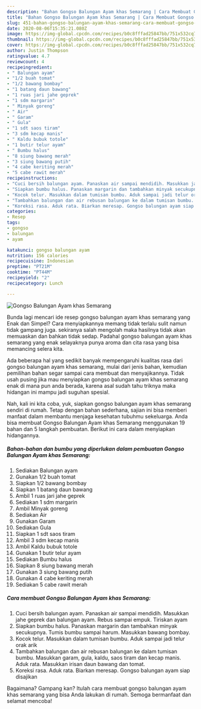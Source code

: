 ```yaml
---
description: "Bahan Gongso Balungan Ayam khas Semarang | Cara Membuat Gongso Balungan Ayam khas Semarang Yang Mudah Dan Praktis"
title: "Bahan Gongso Balungan Ayam khas Semarang | Cara Membuat Gongso Balungan Ayam khas Semarang Yang Mudah Dan Praktis"
slug: 451-bahan-gongso-balungan-ayam-khas-semarang-cara-membuat-gongso-balungan-ayam-khas-semarang-yang-mudah-dan-praktis
date: 2020-08-06T15:35:21.080Z
image: https://img-global.cpcdn.com/recipes/b0c8fffad25847bb/751x532cq70/gongso-balungan-ayam-khas-semarang-foto-resep-utama.jpg
thumbnail: https://img-global.cpcdn.com/recipes/b0c8fffad25847bb/751x532cq70/gongso-balungan-ayam-khas-semarang-foto-resep-utama.jpg
cover: https://img-global.cpcdn.com/recipes/b0c8fffad25847bb/751x532cq70/gongso-balungan-ayam-khas-semarang-foto-resep-utama.jpg
author: Justin Thompson
ratingvalue: 4.7
reviewcount: 4
recipeingredient:
- " Balungan ayam"
- "1/2 buah tomat"
- "1/2 bawang bombay"
- "1 batang daun bawang"
- "1 ruas jari jahe geprek"
- "1 sdm margarin"
- " Minyak goreng"
- " Air"
- " Garam"
- " Gula"
- "1 sdt saos tiram"
- "3 sdm kecap manis"
- " Kaldu bubuk totole"
- "1 butir telur ayam"
- " Bumbu halus"
- "8 siung bawang merah"
- "3 siung bawang putih"
- "4 cabe keriting merah"
- "5 cabe rawit merah"
recipeinstructions:
- "Cuci bersih balungan ayam. Panaskan air sampai mendidih. Masukkan jahe geprek dan balungan ayam. Rebus sampai empuk. Tiriskan ayam"
- "Siapkan bumbu halus. Panaskan margarin dan tambahkan minyak secukupnya. Tumis bumbu sampai harum. Masukkan bawang bombay."
- "Kocok telur. Masukkan dalam tumisan bumbu. Aduk sampai jadi telur orak arik"
- "Tambahkan balungan dan air rebusan balungan ke dalam tumisan bumbu. Masukkan garam, gula, kaldu, saos tiram dan kecap manis. Aduk rata. Masukkan irisan daun bawang dan tomat."
- "Koreksi rasa. Aduk rata. Biarkan meresap. Gongso balungan ayam siap disajikan"
categories:
- Resep
tags:
- gongso
- balungan
- ayam

katakunci: gongso balungan ayam 
nutrition: 156 calories
recipecuisine: Indonesian
preptime: "PT21M"
cooktime: "PT44M"
recipeyield: "2"
recipecategory: Lunch

---
```



![Gongso Balungan Ayam khas Semarang](https://img-global.cpcdn.com/recipes/b0c8fffad25847bb/751x532cq70/gongso-balungan-ayam-khas-semarang-foto-resep-utama.jpg)

Bunda lagi mencari ide resep gongso balungan ayam khas semarang yang Enak dan Simpel? Cara menyiapkannya memang tidak terlalu sulit namun tidak gampang juga. sekiranya salah mengolah maka hasilnya tidak akan memuaskan dan bahkan tidak sedap. Padahal gongso balungan ayam khas semarang yang enak selayaknya punya aroma dan cita rasa yang bisa memancing selera kita.



Ada beberapa hal yang sedikit banyak mempengaruhi kualitas rasa dari gongso balungan ayam khas semarang, mulai dari jenis bahan, kemudian pemilihan bahan segar sampai cara membuat dan menyajikannya. Tidak usah pusing jika mau menyiapkan gongso balungan ayam khas semarang enak di mana pun anda berada, karena asal sudah tahu triknya maka hidangan ini mampu jadi suguhan spesial.


Nah, kali ini kita coba, yuk, siapkan gongso balungan ayam khas semarang sendiri di rumah. Tetap dengan bahan sederhana, sajian ini bisa memberi manfaat dalam membantu menjaga kesehatan tubuhmu sekeluarga. Anda bisa membuat Gongso Balungan Ayam khas Semarang menggunakan 19 bahan dan 5 langkah pembuatan. Berikut ini cara dalam menyiapkan hidangannya.

<!--inarticleads1-->

##### Bahan-bahan dan bumbu yang diperlukan dalam pembuatan Gongso Balungan Ayam khas Semarang:

1. Sediakan  Balungan ayam
1. Gunakan 1/2 buah tomat
1. Siapkan 1/2 bawang bombay
1. Siapkan 1 batang daun bawang
1. Ambil 1 ruas jari jahe geprek
1. Sediakan 1 sdm margarin
1. Ambil  Minyak goreng
1. Sediakan  Air
1. Gunakan  Garam
1. Sediakan  Gula
1. Siapkan 1 sdt saos tiram
1. Ambil 3 sdm kecap manis
1. Ambil  Kaldu bubuk totole
1. Gunakan 1 butir telur ayam
1. Sediakan  Bumbu halus
1. Siapkan 8 siung bawang merah
1. Gunakan 3 siung bawang putih
1. Gunakan 4 cabe keriting merah
1. Sediakan 5 cabe rawit merah




<!--inarticleads2-->

##### Cara membuat Gongso Balungan Ayam khas Semarang:

1. Cuci bersih balungan ayam. Panaskan air sampai mendidih. Masukkan jahe geprek dan balungan ayam. Rebus sampai empuk. Tiriskan ayam
1. Siapkan bumbu halus. Panaskan margarin dan tambahkan minyak secukupnya. Tumis bumbu sampai harum. Masukkan bawang bombay.
1. Kocok telur. Masukkan dalam tumisan bumbu. Aduk sampai jadi telur orak arik
1. Tambahkan balungan dan air rebusan balungan ke dalam tumisan bumbu. Masukkan garam, gula, kaldu, saos tiram dan kecap manis. Aduk rata. Masukkan irisan daun bawang dan tomat.
1. Koreksi rasa. Aduk rata. Biarkan meresap. Gongso balungan ayam siap disajikan




Bagaimana? Gampang kan? Itulah cara membuat gongso balungan ayam khas semarang yang bisa Anda lakukan di rumah. Semoga bermanfaat dan selamat mencoba!
